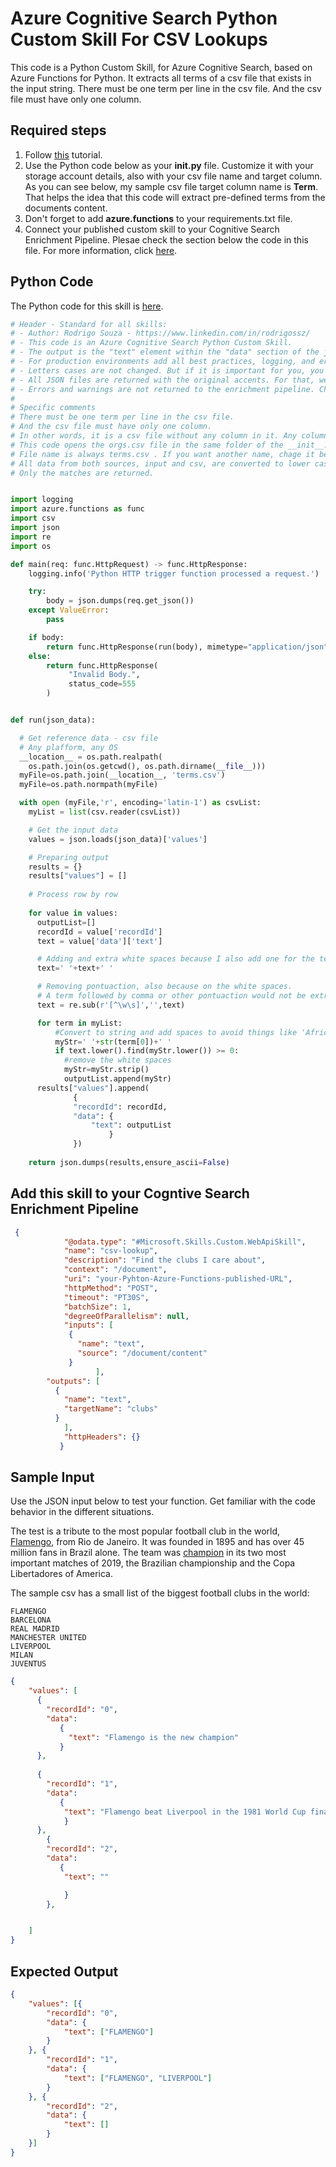 # Azure Cognitive Search Python Custom Skill For CSV Lookups

This code is a Python Custom Skill, for Azure Cognitive Search, based on Azure Functions for Python. It extracts all terms of a csv file that exists in the input string. There must be one term per line in the csv file. And the csv file must have only one column.

## Required steps

1. Follow [this](https://docs.microsoft.com/en-us/azure/azure-functions/functions-create-first-function-python) tutorial.
1. Use the Python code below as your **__init__.py** file. Customize it with your storage account details, also with your csv file name and target column. As you can see below, my sample csv file target column name is **Term**. That helps the idea that this code will extract pre-defined terms from the documents content.
1. Don't forget to add **azure.functions** to your requirements.txt file.
1. Connect your published custom skill to your Cognitive Search Enrichment Pipeline. Plesae check the section below the code in this file. For more information, click [here](https://docs.microsoft.com/en-us/azure/search/cognitive-search-create-custom-skill-example#connect-to-your-pipeline).

## Python Code

The Python code for this skill is [here](./__init__.py). 

```python
# Header - Standard for all skills:
# - Author: Rodrigo Souza - https://www.linkedin.com/in/rodrigossz/
# - This code is an Azure Cognitive Search Python Custom Skill.
# - The output is the "text" element within the "data" section of the json file.
# - For production environments add all best practices, logging, and error management that you need.
# - Letters cases are not changed. But if it is important for you, you can change the code as necessary.
# - All JSON files are returned with the original accents. For that, we use ensure_ascii=False.
# - Errors and warnings are not returned to the enrichment pipeline. Chage the code as you need to add this feature.
#
# Specific comments
# There must be one term per line in the csv file. 
# And the csv file must have only one column.
# In other words, it is a csv file without any column in it. Any column will be considerated part of the ter.
# This code opens the orgs.csv file in the same folder of the __init__.py file.
# File name is always terms.csv . If you want another name, chage it below.
# All data from both sources, input and csv, are converted to lower case for the strings comparison. Orinal case is returned.
# Only the matches are returned.


import logging
import azure.functions as func
import csv
import json
import re
import os

def main(req: func.HttpRequest) -> func.HttpResponse:
    logging.info('Python HTTP trigger function processed a request.')

    try:
        body = json.dumps(req.get_json())
    except ValueError:
        pass

    if body:
        return func.HttpResponse(run(body), mimetype="application/json")
    else:
        return func.HttpResponse(
             "Invalid Body.",
             status_code=555
        )


def run(json_data):

  # Get reference data - csv file 
  # Any plafform, any OS
  __location__ = os.path.realpath(
    os.path.join(os.getcwd(), os.path.dirname(__file__)))
  myFile=os.path.join(__location__, 'terms.csv')
  myFile=os.path.normpath(myFile)

  with open (myFile,'r', encoding='latin-1') as csvList:
    myList = list(csv.reader(csvList))

    # Get the input data
    values = json.loads(json_data)['values']

    # Preparing output
    results = {}
    results["values"] = []
            
    # Process row by row
  
    for value in values:
      outputList=[]
      recordId = value['recordId']
      text = value['data']['text']

      # Adding and extra white spaces because I also add one for the terms
      text=' '+text+' '

      # Removing pontuaction, also because on the white spaces. 
      # A term followed by comma or other pontuaction would not be extracted because on the white spaces
      text = re.sub(r'[^\w\s]','',text)

      for term in myList:
          #Convert to string and add spaces to avoid things like 'Africa' been extracted from 'African'
          myStr=' '+str(term[0])+' '
          if text.lower().find(myStr.lower()) >= 0:
            #remove the white spaces
            myStr=myStr.strip()
            outputList.append(myStr)
      results["values"].append(
              {
              "recordId": recordId,
              "data": {
                  "text": outputList
                      }
              })
                    
    return json.dumps(results,ensure_ascii=False)
```

## Add this skill to your Cogntive Search Enrichment Pipeline

```json
 {
            "@odata.type": "#Microsoft.Skills.Custom.WebApiSkill",
            "name": "csv-lookup",
            "description": "Find the clubs I care about",
            "context": "/document",
            "uri": "your-Pyhton-Azure-Functions-published-URL",
            "httpMethod": "POST",
            "timeout": "PT30S",
            "batchSize": 1,
            "degreeOfParallelism": null,
            "inputs": [
             {
               "name": "text",
               "source": "/document/content"
             }
                   ],
        "outputs": [
          {
            "name": "text",
            "targetName": "clubs"
          }
            ],
            "httpHeaders": {}
           }
```

## Sample Input

Use the JSON input below to test your function. Get familiar with the code behavior in the different situations. 

The test is a tribute to the most popular football club in the world, [Flamengo](https://en.wikipedia.org/wiki/Clube_de_Regatas_do_Flamengo), from Rio de Janeiro. It was founded in 1895 and has over 45 million fans in Brazil alone. The team was [champion](https://www.youtube.com/watch?time_continue=11&v=371FOyquzno) in its two most important matches of 2019, the Brazilian championship and the Copa Libertadores of America.

The sample csv has a small list of the biggest football clubs in the world:

```csv
FLAMENGO
BARCELONA
REAL MADRID
MANCHESTER UNITED
LIVERPOOL
MILAN
JUVENTUS
```

```json
{
    "values": [
      {
        "recordId": "0",
        "data":
           {
             "text": "Flamengo is the new champion"
           }
      },
        
      {
        "recordId": "1",
        "data":
           {
            "text": "Flamengo beat Liverpool in the 1981 World Cup final."
            }
      },
        {
        "recordId": "2",
        "data":
           {
            "text": ""

            }
        },


    ]
}
```

## Expected Output

```json
{
    "values": [{
        "recordId": "0",
        "data": {
            "text": ["FLAMENGO"]
        }
    }, {
        "recordId": "1",
        "data": {
            "text": ["FLAMENGO", "LIVERPOOL"]
        }
    }, {
        "recordId": "2",
        "data": {
            "text": []
        }
    }]
}
```

